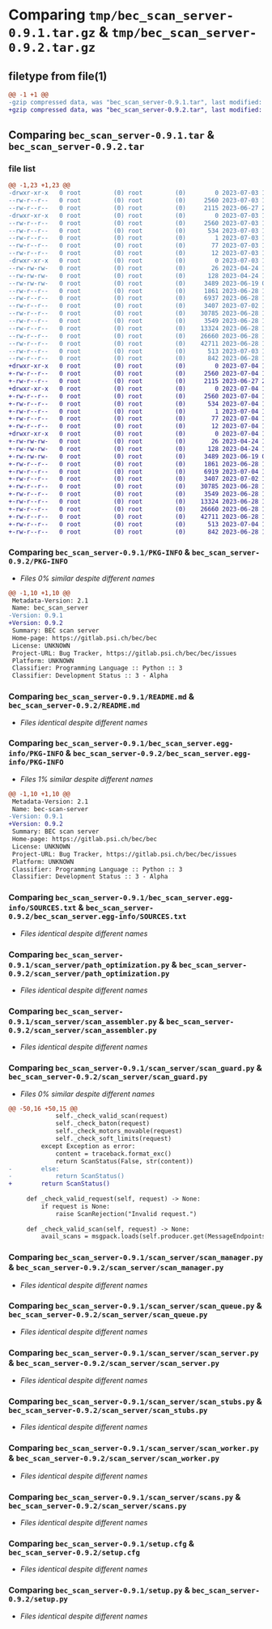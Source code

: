 # Comparing `tmp/bec_scan_server-0.9.1.tar.gz` & `tmp/bec_scan_server-0.9.2.tar.gz`

## filetype from file(1)

```diff
@@ -1 +1 @@
-gzip compressed data, was "bec_scan_server-0.9.1.tar", last modified: Mon Jul  3 16:23:58 2023, max compression
+gzip compressed data, was "bec_scan_server-0.9.2.tar", last modified: Tue Jul  4 13:48:09 2023, max compression
```

## Comparing `bec_scan_server-0.9.1.tar` & `bec_scan_server-0.9.2.tar`

### file list

```diff
@@ -1,23 +1,23 @@
-drwxr-xr-x   0 root         (0) root         (0)        0 2023-07-03 16:23:58.274126 bec_scan_server-0.9.1/
--rw-r--r--   0 root         (0) root         (0)     2560 2023-07-03 16:23:58.274126 bec_scan_server-0.9.1/PKG-INFO
--rw-r--r--   0 root         (0) root         (0)     2115 2023-06-27 20:50:04.000000 bec_scan_server-0.9.1/README.md
-drwxr-xr-x   0 root         (0) root         (0)        0 2023-07-03 16:23:58.274126 bec_scan_server-0.9.1/bec_scan_server.egg-info/
--rw-r--r--   0 root         (0) root         (0)     2560 2023-07-03 16:23:58.000000 bec_scan_server-0.9.1/bec_scan_server.egg-info/PKG-INFO
--rw-r--r--   0 root         (0) root         (0)      534 2023-07-03 16:23:58.000000 bec_scan_server-0.9.1/bec_scan_server.egg-info/SOURCES.txt
--rw-r--r--   0 root         (0) root         (0)        1 2023-07-03 16:23:58.000000 bec_scan_server-0.9.1/bec_scan_server.egg-info/dependency_links.txt
--rw-r--r--   0 root         (0) root         (0)       77 2023-07-03 16:23:58.000000 bec_scan_server-0.9.1/bec_scan_server.egg-info/requires.txt
--rw-r--r--   0 root         (0) root         (0)       12 2023-07-03 16:23:58.000000 bec_scan_server-0.9.1/bec_scan_server.egg-info/top_level.txt
-drwxr-xr-x   0 root         (0) root         (0)        0 2023-07-03 16:23:58.273126 bec_scan_server-0.9.1/scan_server/
--rw-rw-rw-   0 root         (0) root         (0)       26 2023-04-24 15:23:42.000000 bec_scan_server-0.9.1/scan_server/__init__.py
--rw-rw-rw-   0 root         (0) root         (0)      128 2023-04-24 15:23:42.000000 bec_scan_server-0.9.1/scan_server/errors.py
--rw-rw-rw-   0 root         (0) root         (0)     3489 2023-06-19 08:14:59.000000 bec_scan_server-0.9.1/scan_server/path_optimization.py
--rw-r--r--   0 root         (0) root         (0)     1861 2023-06-28 10:41:58.000000 bec_scan_server-0.9.1/scan_server/scan_assembler.py
--rw-r--r--   0 root         (0) root         (0)     6937 2023-06-28 10:41:58.000000 bec_scan_server-0.9.1/scan_server/scan_guard.py
--rw-r--r--   0 root         (0) root         (0)     3407 2023-07-02 18:58:28.000000 bec_scan_server-0.9.1/scan_server/scan_manager.py
--rw-r--r--   0 root         (0) root         (0)    30785 2023-06-28 10:41:58.000000 bec_scan_server-0.9.1/scan_server/scan_queue.py
--rw-r--r--   0 root         (0) root         (0)     3549 2023-06-28 10:41:58.000000 bec_scan_server-0.9.1/scan_server/scan_server.py
--rw-r--r--   0 root         (0) root         (0)    13324 2023-06-28 10:41:58.000000 bec_scan_server-0.9.1/scan_server/scan_stubs.py
--rw-r--r--   0 root         (0) root         (0)    26660 2023-06-28 15:23:35.000000 bec_scan_server-0.9.1/scan_server/scan_worker.py
--rw-r--r--   0 root         (0) root         (0)    42711 2023-06-28 10:41:58.000000 bec_scan_server-0.9.1/scan_server/scans.py
--rw-r--r--   0 root         (0) root         (0)      513 2023-07-03 16:23:58.275126 bec_scan_server-0.9.1/setup.cfg
--rw-r--r--   0 root         (0) root         (0)      842 2023-06-28 14:27:03.000000 bec_scan_server-0.9.1/setup.py
+drwxr-xr-x   0 root         (0) root         (0)        0 2023-07-04 13:48:09.588942 bec_scan_server-0.9.2/
+-rw-r--r--   0 root         (0) root         (0)     2560 2023-07-04 13:48:09.588942 bec_scan_server-0.9.2/PKG-INFO
+-rw-r--r--   0 root         (0) root         (0)     2115 2023-06-27 20:50:04.000000 bec_scan_server-0.9.2/README.md
+drwxr-xr-x   0 root         (0) root         (0)        0 2023-07-04 13:48:09.588942 bec_scan_server-0.9.2/bec_scan_server.egg-info/
+-rw-r--r--   0 root         (0) root         (0)     2560 2023-07-04 13:48:09.000000 bec_scan_server-0.9.2/bec_scan_server.egg-info/PKG-INFO
+-rw-r--r--   0 root         (0) root         (0)      534 2023-07-04 13:48:09.000000 bec_scan_server-0.9.2/bec_scan_server.egg-info/SOURCES.txt
+-rw-r--r--   0 root         (0) root         (0)        1 2023-07-04 13:48:09.000000 bec_scan_server-0.9.2/bec_scan_server.egg-info/dependency_links.txt
+-rw-r--r--   0 root         (0) root         (0)       77 2023-07-04 13:48:09.000000 bec_scan_server-0.9.2/bec_scan_server.egg-info/requires.txt
+-rw-r--r--   0 root         (0) root         (0)       12 2023-07-04 13:48:09.000000 bec_scan_server-0.9.2/bec_scan_server.egg-info/top_level.txt
+drwxr-xr-x   0 root         (0) root         (0)        0 2023-07-04 13:48:09.587942 bec_scan_server-0.9.2/scan_server/
+-rw-rw-rw-   0 root         (0) root         (0)       26 2023-04-24 15:23:42.000000 bec_scan_server-0.9.2/scan_server/__init__.py
+-rw-rw-rw-   0 root         (0) root         (0)      128 2023-04-24 15:23:42.000000 bec_scan_server-0.9.2/scan_server/errors.py
+-rw-rw-rw-   0 root         (0) root         (0)     3489 2023-06-19 08:14:59.000000 bec_scan_server-0.9.2/scan_server/path_optimization.py
+-rw-r--r--   0 root         (0) root         (0)     1861 2023-06-28 10:41:58.000000 bec_scan_server-0.9.2/scan_server/scan_assembler.py
+-rw-r--r--   0 root         (0) root         (0)     6919 2023-07-04 13:47:41.000000 bec_scan_server-0.9.2/scan_server/scan_guard.py
+-rw-r--r--   0 root         (0) root         (0)     3407 2023-07-02 18:58:28.000000 bec_scan_server-0.9.2/scan_server/scan_manager.py
+-rw-r--r--   0 root         (0) root         (0)    30785 2023-06-28 10:41:58.000000 bec_scan_server-0.9.2/scan_server/scan_queue.py
+-rw-r--r--   0 root         (0) root         (0)     3549 2023-06-28 10:41:58.000000 bec_scan_server-0.9.2/scan_server/scan_server.py
+-rw-r--r--   0 root         (0) root         (0)    13324 2023-06-28 10:41:58.000000 bec_scan_server-0.9.2/scan_server/scan_stubs.py
+-rw-r--r--   0 root         (0) root         (0)    26660 2023-06-28 15:23:35.000000 bec_scan_server-0.9.2/scan_server/scan_worker.py
+-rw-r--r--   0 root         (0) root         (0)    42711 2023-06-28 10:41:58.000000 bec_scan_server-0.9.2/scan_server/scans.py
+-rw-r--r--   0 root         (0) root         (0)      513 2023-07-04 13:48:09.589942 bec_scan_server-0.9.2/setup.cfg
+-rw-r--r--   0 root         (0) root         (0)      842 2023-06-28 14:27:03.000000 bec_scan_server-0.9.2/setup.py
```

### Comparing `bec_scan_server-0.9.1/PKG-INFO` & `bec_scan_server-0.9.2/PKG-INFO`

 * *Files 0% similar despite different names*

```diff
@@ -1,10 +1,10 @@
 Metadata-Version: 2.1
 Name: bec_scan_server
-Version: 0.9.1
+Version: 0.9.2
 Summary: BEC scan server
 Home-page: https://gitlab.psi.ch/bec/bec
 License: UNKNOWN
 Project-URL: Bug Tracker, https://gitlab.psi.ch/bec/bec/issues
 Platform: UNKNOWN
 Classifier: Programming Language :: Python :: 3
 Classifier: Development Status :: 3 - Alpha
```

### Comparing `bec_scan_server-0.9.1/README.md` & `bec_scan_server-0.9.2/README.md`

 * *Files identical despite different names*

### Comparing `bec_scan_server-0.9.1/bec_scan_server.egg-info/PKG-INFO` & `bec_scan_server-0.9.2/bec_scan_server.egg-info/PKG-INFO`

 * *Files 1% similar despite different names*

```diff
@@ -1,10 +1,10 @@
 Metadata-Version: 2.1
 Name: bec-scan-server
-Version: 0.9.1
+Version: 0.9.2
 Summary: BEC scan server
 Home-page: https://gitlab.psi.ch/bec/bec
 License: UNKNOWN
 Project-URL: Bug Tracker, https://gitlab.psi.ch/bec/bec/issues
 Platform: UNKNOWN
 Classifier: Programming Language :: Python :: 3
 Classifier: Development Status :: 3 - Alpha
```

### Comparing `bec_scan_server-0.9.1/bec_scan_server.egg-info/SOURCES.txt` & `bec_scan_server-0.9.2/bec_scan_server.egg-info/SOURCES.txt`

 * *Files identical despite different names*

### Comparing `bec_scan_server-0.9.1/scan_server/path_optimization.py` & `bec_scan_server-0.9.2/scan_server/path_optimization.py`

 * *Files identical despite different names*

### Comparing `bec_scan_server-0.9.1/scan_server/scan_assembler.py` & `bec_scan_server-0.9.2/scan_server/scan_assembler.py`

 * *Files identical despite different names*

### Comparing `bec_scan_server-0.9.1/scan_server/scan_guard.py` & `bec_scan_server-0.9.2/scan_server/scan_guard.py`

 * *Files 0% similar despite different names*

```diff
@@ -50,16 +50,15 @@
             self._check_valid_scan(request)
             self._check_baton(request)
             self._check_motors_movable(request)
             self._check_soft_limits(request)
         except Exception as error:
             content = traceback.format_exc()
             return ScanStatus(False, str(content))
-        else:
-            return ScanStatus()
+        return ScanStatus()
 
     def _check_valid_request(self, request) -> None:
         if request is None:
             raise ScanRejection("Invalid request.")
 
     def _check_valid_scan(self, request) -> None:
         avail_scans = msgpack.loads(self.producer.get(MessageEndpoints.available_scans()))
```

### Comparing `bec_scan_server-0.9.1/scan_server/scan_manager.py` & `bec_scan_server-0.9.2/scan_server/scan_manager.py`

 * *Files identical despite different names*

### Comparing `bec_scan_server-0.9.1/scan_server/scan_queue.py` & `bec_scan_server-0.9.2/scan_server/scan_queue.py`

 * *Files identical despite different names*

### Comparing `bec_scan_server-0.9.1/scan_server/scan_server.py` & `bec_scan_server-0.9.2/scan_server/scan_server.py`

 * *Files identical despite different names*

### Comparing `bec_scan_server-0.9.1/scan_server/scan_stubs.py` & `bec_scan_server-0.9.2/scan_server/scan_stubs.py`

 * *Files identical despite different names*

### Comparing `bec_scan_server-0.9.1/scan_server/scan_worker.py` & `bec_scan_server-0.9.2/scan_server/scan_worker.py`

 * *Files identical despite different names*

### Comparing `bec_scan_server-0.9.1/scan_server/scans.py` & `bec_scan_server-0.9.2/scan_server/scans.py`

 * *Files identical despite different names*

### Comparing `bec_scan_server-0.9.1/setup.cfg` & `bec_scan_server-0.9.2/setup.cfg`

 * *Files identical despite different names*

### Comparing `bec_scan_server-0.9.1/setup.py` & `bec_scan_server-0.9.2/setup.py`

 * *Files identical despite different names*

